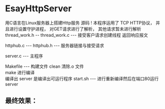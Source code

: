 # EsayHttpServer
用C语言在Linux服务器上搭建Http服务  源码
! 本程序运用了 TCP HTTP协议， 并且进行设置守护进程， 对GET请求进行了解析， 其他请求暂未进行解析
  thread_work.h --
  thread_work.c --- 接受客户请求创建线程 返回响应报文
  
  httphub.c     ---
  httphub.h     --- 服务器链接与接受请求
  
  server.c      --- 主程序
  
  Makefile      --- 构建文件   clean 清除.o 文件  
                  make  进行编译  
                  编译出  server 是编译出可运行程序
  start.sh      --- 进行重新编译然后在端口80运行 server
## 最终效果：
